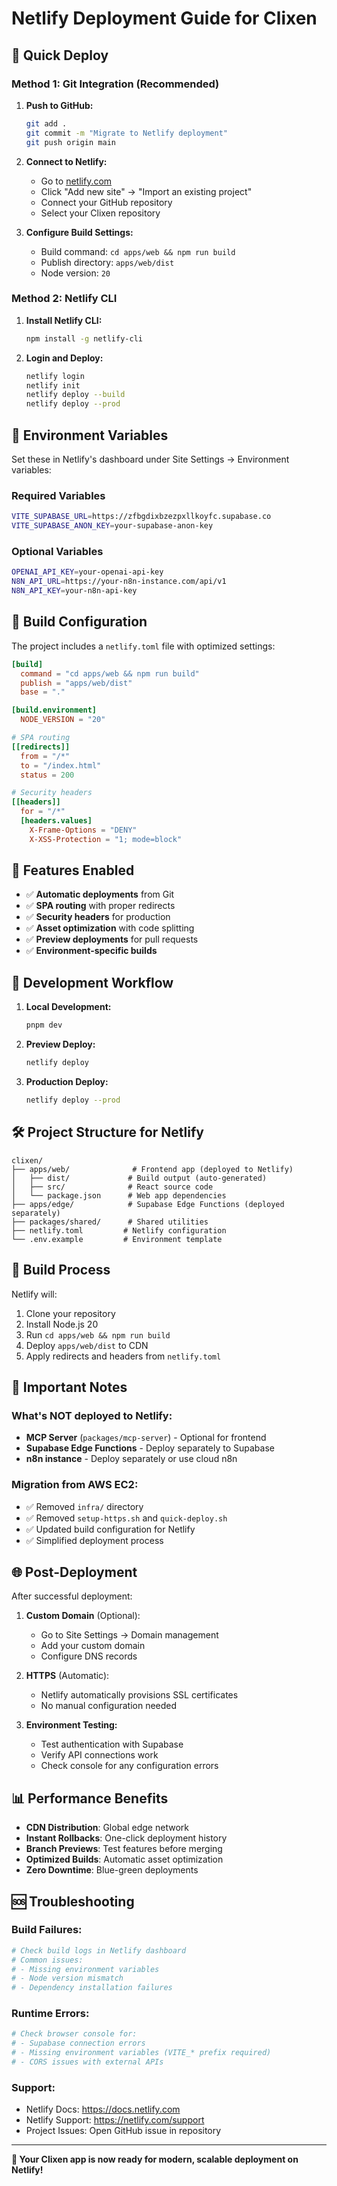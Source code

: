 # Netlify Deployment Guide for Clixen

## 🚀 Quick Deploy

### Method 1: Git Integration (Recommended)

1. **Push to GitHub:**
   ```bash
   git add .
   git commit -m "Migrate to Netlify deployment"
   git push origin main
   ```

2. **Connect to Netlify:**
   - Go to [netlify.com](https://netlify.com)
   - Click "Add new site" → "Import an existing project"
   - Connect your GitHub repository
   - Select your Clixen repository

3. **Configure Build Settings:**
   - Build command: `cd apps/web && npm run build`
   - Publish directory: `apps/web/dist`
   - Node version: `20`

### Method 2: Netlify CLI

1. **Install Netlify CLI:**
   ```bash
   npm install -g netlify-cli
   ```

2. **Login and Deploy:**
   ```bash
   netlify login
   netlify init
   netlify deploy --build
   netlify deploy --prod
   ```

## 🔐 Environment Variables

Set these in Netlify's dashboard under Site Settings → Environment variables:

### Required Variables
```bash
VITE_SUPABASE_URL=https://zfbgdixbzezpxllkoyfc.supabase.co
VITE_SUPABASE_ANON_KEY=your-supabase-anon-key
```

### Optional Variables
```bash
OPENAI_API_KEY=your-openai-api-key
N8N_API_URL=https://your-n8n-instance.com/api/v1
N8N_API_KEY=your-n8n-api-key
```

## 📝 Build Configuration

The project includes a `netlify.toml` file with optimized settings:

```toml
[build]
  command = "cd apps/web && npm run build"
  publish = "apps/web/dist"
  base = "."

[build.environment]
  NODE_VERSION = "20"

# SPA routing
[[redirects]]
  from = "/*"
  to = "/index.html"
  status = 200

# Security headers
[[headers]]
  for = "/*"
  [headers.values]
    X-Frame-Options = "DENY"
    X-XSS-Protection = "1; mode=block"
```

## 🎯 Features Enabled

- ✅ **Automatic deployments** from Git
- ✅ **SPA routing** with proper redirects
- ✅ **Security headers** for production
- ✅ **Asset optimization** with code splitting
- ✅ **Preview deployments** for pull requests
- ✅ **Environment-specific builds**

## 🔄 Development Workflow

1. **Local Development:**
   ```bash
   pnpm dev
   ```

2. **Preview Deploy:**
   ```bash
   netlify deploy
   ```

3. **Production Deploy:**
   ```bash
   netlify deploy --prod
   ```

## 🛠️ Project Structure for Netlify

```
clixen/
├── apps/web/              # Frontend app (deployed to Netlify)
│   ├── dist/             # Build output (auto-generated)
│   ├── src/              # React source code
│   └── package.json      # Web app dependencies
├── apps/edge/            # Supabase Edge Functions (deployed separately)
├── packages/shared/      # Shared utilities
├── netlify.toml         # Netlify configuration
└── .env.example         # Environment template
```

## 🔧 Build Process

Netlify will:

1. Clone your repository
2. Install Node.js 20
3. Run `cd apps/web && npm run build`
4. Deploy `apps/web/dist` to CDN
5. Apply redirects and headers from `netlify.toml`

## 🚨 Important Notes

### What's NOT deployed to Netlify:
- **MCP Server** (`packages/mcp-server`) - Optional for frontend
- **Supabase Edge Functions** - Deploy separately to Supabase
- **n8n instance** - Deploy separately or use cloud n8n

### Migration from AWS EC2:
- ✅ Removed `infra/` directory
- ✅ Removed `setup-https.sh` and `quick-deploy.sh`
- ✅ Updated build configuration for Netlify
- ✅ Simplified deployment process

## 🌐 Post-Deployment

After successful deployment:

1. **Custom Domain** (Optional):
   - Go to Site Settings → Domain management
   - Add your custom domain
   - Configure DNS records

2. **HTTPS** (Automatic):
   - Netlify automatically provisions SSL certificates
   - No manual configuration needed

3. **Environment Testing:**
   - Test authentication with Supabase
   - Verify API connections work
   - Check console for any configuration errors

## 📊 Performance Benefits

- **CDN Distribution**: Global edge network
- **Instant Rollbacks**: One-click deployment history
- **Branch Previews**: Test features before merging
- **Optimized Builds**: Automatic asset optimization
- **Zero Downtime**: Blue-green deployments

## 🆘 Troubleshooting

### Build Failures:
```bash
# Check build logs in Netlify dashboard
# Common issues:
# - Missing environment variables
# - Node version mismatch
# - Dependency installation failures
```

### Runtime Errors:
```bash
# Check browser console for:
# - Supabase connection errors
# - Missing environment variables (VITE_* prefix required)
# - CORS issues with external APIs
```

### Support:
- Netlify Docs: https://docs.netlify.com
- Netlify Support: https://netlify.com/support
- Project Issues: Open GitHub issue in repository

---

**🎉 Your Clixen app is now ready for modern, scalable deployment on Netlify!**